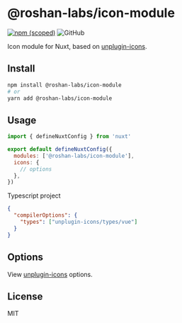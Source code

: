 # @roshan-labs/icon-module

[![npm (scoped)](https://img.shields.io/npm/v/@roshan-labs/icon-module)](https://www.npmjs.com/package/@roshan-labs/icon-module)
![GitHub](https://img.shields.io/github/license/roshan-labs/icon-module)

Icon module for Nuxt, based on [unplugin-icons](https://github.com/antfu/unplugin-icons).

## Install

```sh
npm install @roshan-labs/icon-module
# or
yarn add @roshan-labs/icon-module
```

## Usage

```js
import { defineNuxtConfig } from 'nuxt'

export default defineNuxtConfig({
  modules: ['@roshan-labs/icon-module'],
  icons: {
    // options
  },
})
```

Typescript project

```json
{
  "compilerOptions": {
    "types": ["unplugin-icons/types/vue"]
  }
}
```

## Options

View [unplugin-icons](https://github.com/antfu/unplugin-icons) options.

## License

MIT
